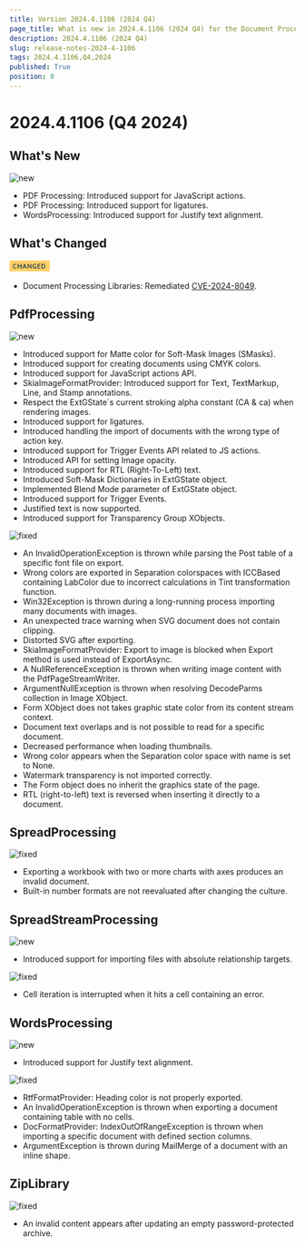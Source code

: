 ```yaml
---
title: Version 2024.4.1106 (2024 Q4)
page_title: What is new in 2024.4.1106 (2024 Q4) for the Document Processing Libraries
description: 2024.4.1106 (2024 Q4)
slug: release-notes-2024-4-1106
tags: 2024.4.1106,Q4,2024
published: True
position: 0
---
```



# 2024.4.1106 (Q4 2024)


## What's New


![new](../images/new.png)

* PDF Processing: Introduced support for JavaScript actions.
* PDF Processing: Introduced support for ligatures.
* WordsProcessing: Introduced support for Justify text alignment.

## What's Changed


![changed](../images/changed.png)

* Document Processing Libraries: Remediated [CVE-2024-8049](https://www.cve.org/CVERecord?id=CVE-2024-8049).

## PdfProcessing


![new](../images/new.png)

* Introduced support for Matte color for Soft-Mask Images (SMasks).
* Introduced support for creating documents using CMYK colors.
* Introduced support for JavaScript actions API.
* SkiaImageFormatProvider: Introduced support for Text, TextMarkup, Line, and Stamp annotations.
* Respect the ExtGState`s current stroking alpha constant (CA &amp; ca) when rendering images.
* Introduced support for ligatures.
* Introduced handling the import of documents with the wrong type of action key.
* Introduced support for Trigger Events API related to JS actions.
* Introduced API for setting Image opacity.
* Introduced support for RTL (Right-To-Left) text.
* Introduced Soft-Mask Dictionaries in ExtGState object.
* Implemented Blend Mode parameter of ExtGState object.
* Introduced support for Trigger Events.
* Justified text is now supported.
* Introduced support for Transparency Group XObjects.

![fixed](../images/fixed.png)

* An InvalidOperationException is thrown while parsing the Post table of a specific font file on export.
* Wrong colors are exported in Separation colorspaces with ICCBased containing LabColor due to incorrect calculations in Tint transformation function.
* Win32Exception is thrown during a long-running process importing many documents with images.
* An unexpected trace warning when SVG document does not contain clipping.
* Distorted SVG after exporting.
* SkiaImageFormatProvider: Export to image is blocked when Export method is used instead of ExportAsync.
* A NullReferenceException is thrown when writing image content with the PdfPageStreamWriter.
* ArgumentNullException is thrown when resolving DecodeParms collection in Image XObject.
* Form XObject does not takes graphic state color from its content stream context.
* Document text overlaps and is not possible to read for a specific document.
* Decreased performance when loading thumbnails.
* Wrong color appears when the Separation color space with name is set to None.
* Watermark transparency is not imported correctly.
* The Form object does no inherit the graphics state of the page.
* RTL (right-to-left) text is reversed when inserting it directly to a document.

## SpreadProcessing


![fixed](../images/fixed.png)

* Exporting a workbook with two or more charts with axes produces an invalid document.
* Built-in number formats are not reevaluated after changing the culture.

## SpreadStreamProcessing


![new](../images/new.png)

* Introduced support for importing files with absolute relationship targets.

![fixed](../images/fixed.png)

* Cell iteration is interrupted when it hits a cell containing an error.

## WordsProcessing


![new](../images/new.png)

* Introduced support for Justify text alignment.

![fixed](../images/fixed.png)

* RtfFormatProvider: Heading color is not properly exported.
* An InvalidOperationException is thrown when exporting a document containing table with no cells.
* DocFormatProvider: IndexOutOfRangeException is thrown when importing a specific document with defined section columns.
* ArgumentException is thrown during MailMerge of a document with an inline shape.

## ZipLibrary


![fixed](../images/fixed.png)

* An invalid content appears after updating an empty password-protected archive.
